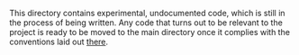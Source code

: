 This directory contains experimental, undocumented code, which is still in the process of being
written.  Any code that turns out to be relevant to the project is ready to be moved to the main
directory once it complies with the conventions laid out [there](../README.md).

